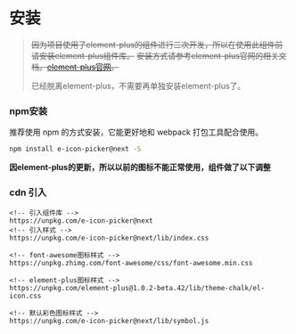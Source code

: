 # 安装

>~~因为项目使用了element-plus的组件进行二次开发，所以在使用此组件前请安装element-plus组件库。~~
>~~安装方式请参考element-plus官网的相关文档。[element-plus官网](https://element-plus.gitee.io/#/zh-CN)。~~
>
>已经脱离element-plus，不需要再单独安装element-plus了。

### npm安装

推荐使用 npm 的方式安装，它能更好地和 webpack 打包工具配合使用。

```bash
npm install e-icon-picker@next -S
```

**因element-plus的更新，所以以前的图标不能正常使用，组件做了以下调整**
### cdn 引入
```
<!-- 引入组件库 -->
https://unpkg.com/e-icon-picker@next
<!-- 引入样式 -->
https://unpkg.com/e-icon-picker@next/lib/index.css

<!-- font-awesome图标样式 -->
https://unpkg.zhimg.com/font-awesome/css/font-awesome.min.css

<!-- element-plus图标样式 -->
https://unpkg.com/element-plus@1.0.2-beta.42/lib/theme-chalk/el-icon.css

<!-- 默认彩色图标样式 -->
https://unpkg.com/e-icon-picker@next/lib/symbol.js

```
